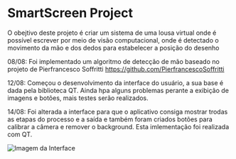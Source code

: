 # SmartScreen Project

O obejtivo deste projeto é criar um sistema de uma lousa virtual onde é possível escrever por meio de visão computacional, onde é detectado o movimento da mão e dos dedos para estabelecer a posição do desenho

08/08: Foi implementado um algoritmo de detecção de mão baseado no projeto de Pierfrancesco Soffritti https://github.com/PierfrancescoSoffritti 

12/08: Começou o desenvolvimento da interface do usuário, a sua base é dada pela biblioteca QT. Ainda hpa alguns problemas perante a exibição de imagens e botões, mais testes serão realizados.

14/08: Foi alterada a interface para que o aplicativo consiga mostrar trodas as etapas do processo e a saída e também foram criados botões para calibrar a câmera e remover o background. Esta imlementação foi realizada com QT.

![Imagem da Interface]([https://github.com/JoViGaCa/SmartScreen/img/ImplementacaoDaInterface.png](https://github.com/JoViGaCa/SmartScreen/blob/main/img/ImplementacaoDaInterface.png))
